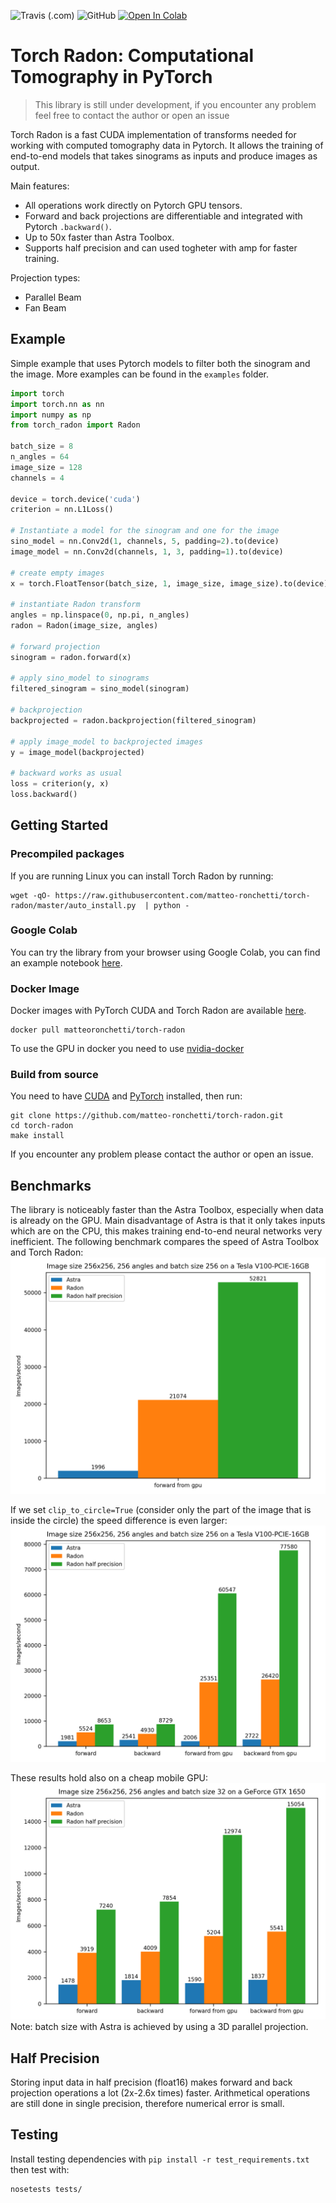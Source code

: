 ![Travis (.com)](https://img.shields.io/travis/com/matteo-ronchetti/torch-radon)
![GitHub](https://img.shields.io/github/license/matteo-ronchetti/torch-radon)
[![Open In Colab](https://colab.research.google.com/assets/colab-badge.svg)](https://colab.research.google.com/drive/10GdKHk_6346aR4jl5VjPPAod1gTEsza9)
# Torch Radon: Computational Tomography in PyTorch
> This library is still under development, if you encounter any problem feel free to contact the author or open an issue

Torch Radon is a fast CUDA implementation of transforms needed for
working with computed tomography data in Pytorch. It allows the training of end-to-end models that takes sinograms as inputs and produce images as output.

Main features:
 - All operations work directly on Pytorch GPU tensors.
 - Forward and back projections are differentiable and integrated with Pytorch `.backward()`.
 - Up to 50x faster than Astra Toolbox.
 - Supports half precision and can used togheter with amp for faster training.
 
Projection types:
 - Parallel Beam
 - Fan Beam
 
## Example
Simple example that uses Pytorch models to filter both the sinogram and the image.
More examples can be found in the `examples` folder.
```python
import torch
import torch.nn as nn
import numpy as np
from torch_radon import Radon

batch_size = 8
n_angles = 64
image_size = 128
channels = 4

device = torch.device('cuda')
criterion = nn.L1Loss()

# Instantiate a model for the sinogram and one for the image
sino_model = nn.Conv2d(1, channels, 5, padding=2).to(device)
image_model = nn.Conv2d(channels, 1, 3, padding=1).to(device)

# create empty images
x = torch.FloatTensor(batch_size, 1, image_size, image_size).to(device)

# instantiate Radon transform
angles = np.linspace(0, np.pi, n_angles)
radon = Radon(image_size, angles)

# forward projection
sinogram = radon.forward(x)

# apply sino_model to sinograms
filtered_sinogram = sino_model(sinogram)

# backprojection
backprojected = radon.backprojection(filtered_sinogram)

# apply image_model to backprojected images
y = image_model(backprojected)

# backward works as usual
loss = criterion(y, x)
loss.backward()
```

## Getting Started
### Precompiled packages
If you are running Linux you can install Torch Radon by running:
```shell script
wget -qO- https://raw.githubusercontent.com/matteo-ronchetti/torch-radon/master/auto_install.py  | python -
```

### Google Colab
You can try the library from your browser using Google Colab, you can find an example
notebook [here](https://colab.research.google.com/drive/10GdKHk_6346aR4jl5VjPPAod1gTEsza9?usp=sharing).

### Docker Image
Docker images with PyTorch CUDA and Torch Radon are available [here](https://hub.docker.com/repository/docker/matteoronchetti/torch-radon).
```shell script
docker pull matteoronchetti/torch-radon
```
To use the GPU in docker you need to use [nvidia-docker](https://github.com/NVIDIA/nvidia-docker)

### Build from source
You need to have [CUDA](https://developer.nvidia.com/cuda-toolkit) and [PyTorch](https://pytorch.org/get-started/locally/) installed, then run:
```shell script
git clone https://github.com/matteo-ronchetti/torch-radon.git
cd torch-radon
make install
```
If you encounter any problem please contact the author or open an issue.

## Benchmarks
The library is noticeably faster than the Astra Toolbox, especially when data is already on the GPU. Main disadvantage of Astra is that it only takes inputs which are on the CPU, this makes training end-to-end neural networks very inefficient.
The following benchmark compares the speed of Astra Toolbox and Torch Radon:
![V100 Benchmark](pictures/v100.png?raw=true)

If we set `clip_to_circle=True` (consider only the part of the image that is inside the circle) the speed difference is even larger:
![V100 Benchmark circle](pictures/v100_circle.png?raw=true)

These results hold also on a cheap mobile GPU: 
![GTX1650 Benchmark](pictures/gtx1650.png?raw=true)
Note: batch size with Astra is achieved by using a 3D parallel projection.

## Half Precision
Storing input data in half precision (float16) makes forward and back projection operations a lot (2x-2.6x times) faster.
Arithmetical operations are still done in single precision, therefore numerical error is small.

## Testing
Install testing dependencies with `pip install -r test_requirements.txt`
then test with:
```shell script
nosetests tests/
```
